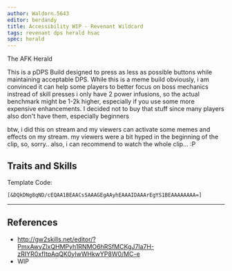 ```yaml
---
author: Waldorn.5643
editor: berdandy
title: Accessibility WIP - Revenant Wildcard
tags: revenant dps herald hsac
spec: herald
---
```


The AFK Herald

This is a pDPS Build designed to press as less as possible buttons while maintaining acceptable DPS. While this is a meme build obviously, i am convinced it can help some players to better focus on boss mechanics instread of skill presses
i only have 2 power infusions, so the actual benchmark might be 1-2k higher, especially if you use some more expensive enhancements. I decided not to buy that stuff since many players also don't have them, especially beginners

btw, i did this on stream and my viewers can activate some memes and effects on my stream. my viewers were a bit hyped in the beginning of the clip, so, sorry..
also, i can recommend to watch the whole clip... :P

## Traits and Skills

Template Code:

`[&DQkDNg8qND/cEQAA1BEAACsSAAAGEgAAyhEAAAIDAAArEgYS1BEAAAAAAAA=]`

---

<div
  data-armory-embed='skills'
  data-armory-ids='62719,62878,62962,62832,62942'
>
</div>
<div
  data-armory-embed='specializations'
  data-armory-ids='3,15,52'
  data-armory-3-traits='1761,1774,1719'
  data-armory-15-traits='1767,1765,1800'
  data-armory-52-traits='1716,1730,1803'
>
</div>
<script async src='https://unpkg.com/armory-embeds@^0.x.x/armory-embeds.js'></script>



## References

- http://gw2skills.net/editor/?PmxAwyZlxQHMPyh1RNMO6hRSfMCKgJ7la7H-zRIYR0xfItpAqQK0yIwWHkwYP8W0/MC-e
- WIP
